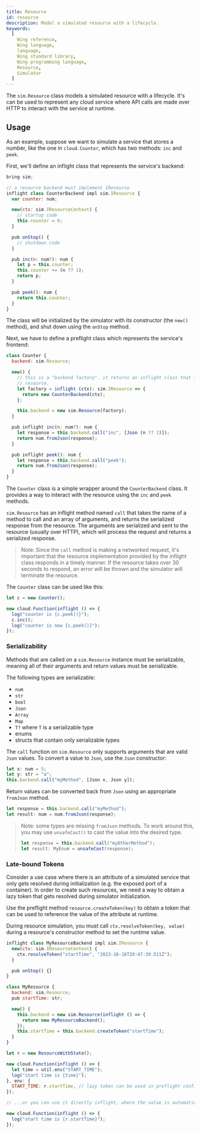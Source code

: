 ```yaml
---
title: Resource
id: resource
description: Model a simulated resource with a lifecycle.
keywords:
  [
    Wing reference,
    Wing language,
    language,
    Wing standard library,
    Wing programming language,
    Resource,
    Simulator
  ]
---
```


The `sim.Resource` class models a simulated resource with a lifecycle.
It's can be used to represent any cloud service where API calls are made over HTTP
to interact with the service at runtime.

## Usage

As an example, suppose we want to simulate a service that stores a number, like the one in `cloud.Counter`, which has two methods: `inc` and `peek`.

First, we'll define an inflight class that represents the service's backend:

```js
bring sim;

// a resource backend must implement IResource
inflight class CounterBackend impl sim.IResource {
  var counter: num;

  new(ctx: sim.IResourceContext) {
    // startup code
    this.counter = 0;
  }

  pub onStop() {
    // shutdown code
  }

  pub inc(n: num?): num {
    let p = this.counter;
    this.counter += (n ?? 1);
    return p;
  }

  pub peek(): num {
    return this.counter;
  }
}
```

The class will be initialized by the simulator with its constructor (the `new()` method), and shut down using the `onStop` method.

Next, we have to define a preflight class which represents the service's frontend:

```js
class Counter {
  backend: sim.Resource;

  new() {
    // this is a "backend factory". it returns an inflight class that implements the
    // resource.
    let factory = inflight (ctx): sim.IResource => {
      return new CounterBackend(ctx);
    };

    this.backend = new sim.Resource(factory);
  }

  pub inflight inc(n: num?): num {
    let response = this.backend.call("inc", [Json (n ?? 1)]);
    return num.fromJson(response);
  }

  pub inflight peek(): num {
    let response = this.backend.call("peek");
    return num.fromJson(response);
  }
}
```

The `Counter` class is a simple wrapper around the `CounterBackend` class. It provides a way to interact with the resource using the `inc` and `peek` methods.

`sim.Resource` has an inflight method named `call` that takes the name of a method to call and an array of arguments, and returns the serialized response from the resource.
The arguments are serialized and sent to the resource (usually over HTTP), which will process the request and returns a serialized response.

> Note: Since the `call` method is making a networked request, it's important that the resource implementation provided by the inflight class responds in a timely manner.
> If the resource takes over 30 seconds to respond, an error will be thrown and the simulator will terminate the resource.

The `Counter` class can be used like this:

```js
let c = new Counter();

new cloud.Function(inflight () => {
  log("counter is {c.peek()}");
  c.inc();
  log("counter is now {c.peek()}");
});
```

### Serializability

Methods that are called on a `sim.Resource` instance must be serializable, meaning
all of their arguments and return values must be serializable.

The following types are serializable:

- `num`
- `str`
- `bool`
- `Json`
- `Array`
- `Map`
- `T?` where `T` is a serializable type
- enums
- structs that contain only serializable types

The `call` function on `sim.Resource` only supports arguments that are valid `Json` values.
To convert a value to `Json`, use the `Json` constructor:

```js
let x: num = 5;
let y: str = "a";
this.backend.call("myMethod", [Json x, Json y]);
```

Return values can be converted back from `Json` using an appropriate `fromJson` method.

```js
let response = this.backend.call("myMethod");
let result: num = num.fromJson(response);
```

> Note: some types are missing `fromJson` methods. To work around this, you may use `unsafeCast()` to cast the value into the desired type.
>
> ```js
> let response = this.backend.call("myOtherMethod");
> let result: MyEnum = unsafeCast(response);
> ```

### Late-bound Tokens

Consider a use case where there is an attribute of a simulated service that only gets resolved during initialization (e.g. the exposed port of a container).
In order to create such resources, we need a way to obtain a lazy token that gets resolved during simulator initialization.

Use the preflight method `resource.createToken(key)` to obtain a token that can be used to reference the value of the attribute at runtime.

During resource simulation, you must call `ctx.resolveToken(key, value)` during a resource's constructor method to set the runtime value.

```js playground
inflight class MyResourceBackend impl sim.IResource {
  new(ctx: sim.IResourceContext) {
    ctx.resolveToken("startTime", "2023-10-16T20:47:39.511Z");
  }

  pub onStop() {}
}

class MyResource {
  backend: sim.Resource;
  pub startTime: str;

  new() {
    this.backend = new sim.Resource(inflight () => {
      return new MyResourceBackend();
    });
    this.startTime = this.backend.createToken("startTime");
  }
}

let r = new ResourceWithState();

new cloud.Function(inflight () => {
  let time = util.env("START_TIME");
  log("start time is {time}");
}, env: {
  START_TIME: r.startTime, // lazy token can be used in preflight configuration
});

// ...or you can use it directly inflight, where the value is automatically resolved

new cloud.Function(inflight () => {
  log("start time is {r.startTime}");
});
```
